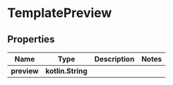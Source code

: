 
# TemplatePreview

## Properties
Name | Type | Description | Notes
------------ | ------------- | ------------- | -------------
**preview** | **kotlin.String** |  | 



